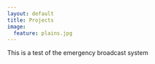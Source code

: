 ```yaml
---
layout: default
title: Projects
image:
  feature: plains.jpg
---
```


This is a test of the emergency broadcast system
